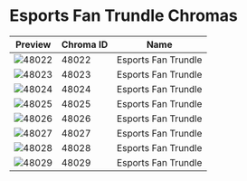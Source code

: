 # Esports Fan Trundle Chromas

| Preview | Chroma ID | Name |
|---------|-----------|------|
| ![48022](https://raw.communitydragon.org/latest/plugins/rcp-be-lol-game-data/global/default/v1/champion-chroma-images/48/48022.png) | 48022 | Esports Fan Trundle |
| ![48023](https://raw.communitydragon.org/latest/plugins/rcp-be-lol-game-data/global/default/v1/champion-chroma-images/48/48023.png) | 48023 | Esports Fan Trundle |
| ![48024](https://raw.communitydragon.org/latest/plugins/rcp-be-lol-game-data/global/default/v1/champion-chroma-images/48/48024.png) | 48024 | Esports Fan Trundle |
| ![48025](https://raw.communitydragon.org/latest/plugins/rcp-be-lol-game-data/global/default/v1/champion-chroma-images/48/48025.png) | 48025 | Esports Fan Trundle |
| ![48026](https://raw.communitydragon.org/latest/plugins/rcp-be-lol-game-data/global/default/v1/champion-chroma-images/48/48026.png) | 48026 | Esports Fan Trundle |
| ![48027](https://raw.communitydragon.org/latest/plugins/rcp-be-lol-game-data/global/default/v1/champion-chroma-images/48/48027.png) | 48027 | Esports Fan Trundle |
| ![48028](https://raw.communitydragon.org/latest/plugins/rcp-be-lol-game-data/global/default/v1/champion-chroma-images/48/48028.png) | 48028 | Esports Fan Trundle |
| ![48029](https://raw.communitydragon.org/latest/plugins/rcp-be-lol-game-data/global/default/v1/champion-chroma-images/48/48029.png) | 48029 | Esports Fan Trundle |